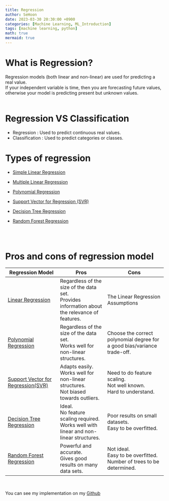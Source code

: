 ```yaml
---
title: Regression
author: SeHoon
date: 2023-03-30 20:30:00 +0900
categories: [Machine Learning, ML_Introduction]
tags: [machine learning, python]
math: true
mermaid: true
---
```


# What is Regression?<br>
Regression models (both linear and non-linear) are used for predicting a real value.<br>
If your independent variable is time, then you are forecasting future values, otherwise your model is predicting present but unknown values.<br>
<br>

# Regression VS Classification

+ Regression : Used to predict continuous real values.
+ Classification : Used to predict categories or classes.

# Types of regression<br>

+ [Simple Linear Regression](https://csh970605.github.io/posts/Simple_Linear_Regression/)<br>

+ [Multiple Linear Regression](https://csh970605.github.io/posts/Multiple_Linear_Regression/)<br>

+ [Polynomial Regression](https://csh970605.github.io/posts/Decision_Tree_Regression/)<br>

+ [Support Vector for Regression (SVR)](https://csh970605.github.io/posts/SVR/)<br>

+ [Decision Tree Regression](https://csh970605.github.io/posts/Decision_Tree_Regression/)<br>

+ [Random Forest Regression](https://csh970605.github.io/posts/Random_Forest_Regression/)<br>

<br><br>

# Pros and cons of regression model

| Regression Model | Pros | Cons |
| --- | --- | --- |
| [Linear Regression](https://csh970605.github.io/posts/Simple_Linear_Regression/) | Regardless of the size of the data set.<br>Provides information about the relevance of features. | The Linear Regression Assumptions |
| [Polynomial Regression](https://csh970605.github.io/posts/Multiple_Linear_Regression/) | Regardless of the size of the data set.<br>Works well for non-linear structures. | Choose the correct polynomial degree for a good bias/variance trade-off. |
| [Support Vector for Regression(SVR)](https://csh970605.github.io/posts/SVR/) | Adapts easily.<br>Works well for non-linear structures.<br> Not biased towards outliers. | Need to do feature scaling.<br>Not well known.<br>Hard to understand. |
| [Decision Tree Regression](https://csh970605.github.io/posts/Decision_Tree_Regression/) | Ideal.<br>No feature scaling required.<br>Works well with linear and non-linear structures. | Poor results on small datasets.<br>Easy to be overfitted. |
| [Random Forest Regression](https://csh970605.github.io/posts/Random_Forest_Regression/) | Powerful and accurate.<br>Gives good results on many data sets. | Not ideal.<br>Easy to be overfitted.<br>Number of trees to be determined. |

<br>

You can see my implementation on my [Github](https://github.com/csh970605/Machine-LearningA-Z/tree/main/Part%202%20-%20Regression)
